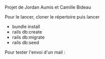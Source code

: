 Projet de Jordan Aumis et Camille Bideau

Pour le lancer, cloner le répertoire puis lancer 
- bundle install
- rails db:create
- rails db:migrate
- rails db:seed

Pour tester l'envoi d'un mail : 

